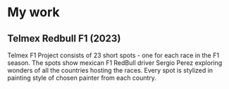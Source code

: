 # My work
## **Telmex Redbull F1** (2023) 
Telmex F1 Project consists of 23 short spots - one for each race in the F1 season.
The spots show mexican F1 RedBull driver Sergio Perez exploring wonders of all the countries hosting the races.
Every spot is stylized in painting style of chosen painter from each country.
